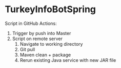 # TurkeyInfoBotSpring

Script in GitHub Actions:
1. Trigger by push into Master
2. Script on remote server
   1. Navigate to working directory
   2. Git pull
   3. Maven clean + package
   4. Rerun existing Java service with new JAR file